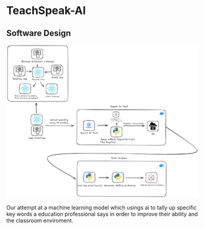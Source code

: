 # TeachSpeak-AI

## Software Design

![img](teach-speak-ai/assets/software-design.png)

Our attempt at a machine learning model which usings ai to tally up specific key words a education professional says in order to improve their ability and the classroom enviroment.
